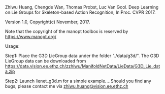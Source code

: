 Zhiwu Huang, Chengde Wan, Thomas Probst, Luc Van Gool. Deep Learning on Lie Groups for Skeleton-based Action Recognition, In Proc. CVPR 2017.

Version 1.0, Copyright(c) November, 2017.

Note that the copyright of the manopt toolbox is reserved by https://www.manopt.org/

Usage:

Step1: Place the G3D LieGroup data under the folder "./data/g3d/". The G3D LieGroup data can be downloaded from https://data.vision.ee.ethz.ch/zzhiwu/ManifoldNetData/LieData/G3D_Lie_data.zip

Step2: Launch lienet_g3d.m for a simple example.
_
Should you find any bugs, please contact me via zhiwu.huang@vision.ee.ethz.ch
